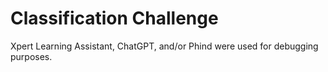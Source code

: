 # Classification Challenge

Xpert Learning Assistant, ChatGPT, and/or Phind were used for debugging purposes.

